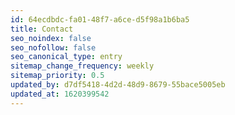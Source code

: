```yaml
---
id: 64ecdbdc-fa01-48f7-a6ce-d5f98a1b6ba5
title: Contact
seo_noindex: false
seo_nofollow: false
seo_canonical_type: entry
sitemap_change_frequency: weekly
sitemap_priority: 0.5
updated_by: d7df5418-4d2d-48d9-8679-55bace5005eb
updated_at: 1620399542
---
```

